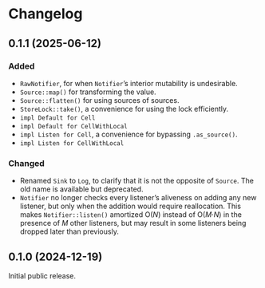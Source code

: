 # Changelog

## 0.1.1 (2025-06-12)

### Added

- `RawNotifier`, for when `Notifier`’s interior mutability is undesirable.
- `Source::map()` for transforming the value.
- `Source::flatten()` for using sources of sources.
- `StoreLock::take()`, a convenience for using the lock efficiently.
- `impl Default for Cell`
- `impl Default for CellWithLocal`
- `impl Listen for Cell`, a convenience for bypassing `.as_source()`.
- `impl Listen for CellWithLocal`

### Changed

- Renamed `Sink` to `Log`, to clarify that it is not the opposite of `Source`.
  The old name is available but deprecated.
- `Notifier` no longer checks every listener’s aliveness on adding any new listener, but only when the addition would require reallocation.
  This makes `Notifier::listen()` amortized O(<var>N</var>) instead of O(<var>M</var>·<var>N</var>) in the presence of <var>M</var> other listeners, but may result in some listeners being dropped later than previously.

## 0.1.0 (2024-12-19)

Initial public release.
